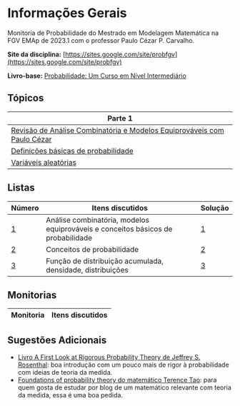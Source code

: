 # Informações Gerais 

Monitoria de Probabilidade do Mestrado em Modelagem Matemática na FGV EMAp de 2023.1 com o professor Paulo Cézar P. Carvalho. 

**Site da disciplina:** [https://sites.google.com/site/probfgv](https://sites.google.com/site/probfgv)

**Livro-base:** [Probabilidade: Um Curso em Nível Intermediário](https://impa.br/page-livros/probabilidade-um-curso-em-nivel-intermediario/)

## Tópicos

|Parte 1|
|---|
|[Revisão de Análise Combinatória e Modelos Equiprováveis com Paulo Cézar](https://sites.google.com/site/probfgv)|
|[Definições básicas de probabilidade](/ta-sessions/probability/basic_definitions)|
|[Variáveis aleatórias](/ta-sessions/probability/random_variables)|

## Listas

|Número|Itens discutidos|Solução|
|------|----------------|-------|
|[1](https://drive.google.com/file/d/1qyukB7sLCuUuGoUlzli7BrBH1TF8SEvw/view)|Análise combinatória, modelos equiprováveis e conceitos básicos de probabilidade|[1](/ta-sessions/unavailable)|
|[2](https://drive.google.com/file/d/1mRTcfzeOQ0b5NwGcODigkRlRmu91bu2Z/view)|Conceitos de probabilidade|[2](/ta-sessions/unavailable)| 
|[3](https://drive.google.com/file/d/1N0nlrkypSUJHU2SkYezV3Cwqww2cbzpY/view)|Função de distribuição acumulada, densidade, distribuições|[3](/ta-sessions/unavailable)| 

## Monitorias
  
|Monitoria|Itens discutidos|
|---------|----------------| 

## Sugestões Adicionais

- [Livro A First Look at Rigorous Probability Theory de Jeffrey S. Rosenthal](http://probability.ca/jeff/grprobbook.html): boa introdução com um pouco mais de rigor à probabilidade com ideias de teoria da medida.
- [Foundations of probability theory do matemático Terence Tao](https://terrytao.wordpress.com/2015/09/29/275a-notes-0-foundations-of-probability-theory/): para quem gosta de estudar por blog de um matemático relevante com teoria da medida, essa é uma boa pedida.